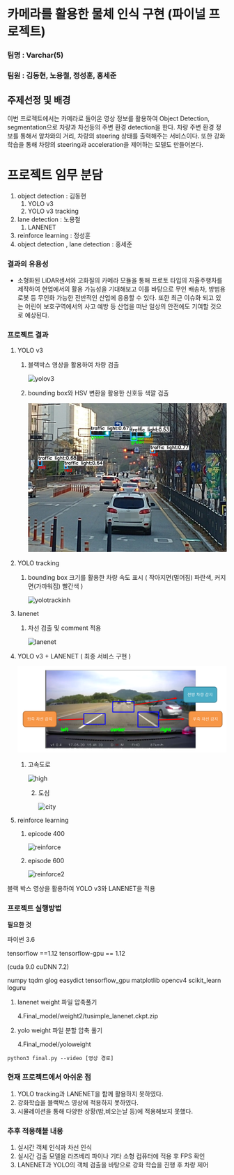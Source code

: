 #  카메라를 활용한 물체 인식 구현 (파이널 프로젝트)

### 팀명 : Varchar(5)

### 팀원 : **김동현**, 노용철, **정성훈**, 홍세준



## 주제선정 및 배경

이번 프로젝트에서는 카메라로 들어온 영상 정보를 활용하여 Object Detection, segmentation으로 차량과 차선등의 주변 환경 detection을 한다. 차량 주변 환경 정보를 통해서 앞차와의 거리, 차량의 steering 상태를 출력해주는 서비스이다. 또한 강화학습을 통해 차량의 steering과 acceleration을 제어하는 모델도 만들어본다.  



# 프로젝트 임무 분담

1. object detection : 김동현
   1. YOLO v3 
   2. YOLO v3 tracking
2. lane detection : 노용철
   1. LANENET
3. reinforce learning : 정성훈
4. object detection , lane detection : 홍세준



### 결과의 유용성

- 소형화된 LiDAR센서와 고화질의 카메라 모듈을 통해 프로토 타입의 자율주행차를 제작하여 현업에서의 활용 가능성을 기대해보고 이를 바탕으로 무인 배송차, 방범용 로봇 등 무인화 가능한 전반적인 산업에 응용할 수 있다. 또한 최근 이슈화 되고 있는 어린이 보호구역에서의 사고 예방 등 산업을 떠난 일상의 안전에도 기여할 것으로 예상된다.

### 프로젝트 결과

1. YOLO v3 

   1. 블랙박스 영상을 활용하여 차량 검출

      ![yolov3](README.assets/yolov3.gif)

      

   2. bounding box와 HSV 변환을 활용한 신호등 색깔 검출

      ![image-20201228173249710](README.assets/image-20201228173249710.png)

      

2. YOLO tracking

   1. bounding box 크기를 활용한 차량 속도 표시 ( 작아지면(멀어짐) 파란색, 커지면(가까워짐) 빨간색 ) 

      ![yolotrackinh](README.assets/yolotracking.gif)

3. lanenet

   1. 차선 검출 및 comment 적용

      ![lanenet](README.assets/lanenet.gif)

4. YOLO v3 + LANENET ( 최종 서비스 구현 )

   ![image-20210904174700397](README.assets/image-20210904174700397.png)

   1. 고속도로

      ![high](README.assets/lanenet_yolo2.gif)

      2. 도심

         ![city](README.assets/lanenet_yolo1.gif)

5. reinforce learning

   1. epicode 400

      ![reinforce](README.assets/reinforce1-1609145682544.gif)

   2. episode 600

      ![reinforce2](README.assets/reinforce2.gif)



블랙 박스 영상을 활용하여 YOLO v3와 LANENET을 적용







### **프로젝트 실행방법**

**필요한 것**

파이썬 3.6

tensorflow ==1.12 tensorflow-gpu == 1.12

(cuda 9.0 cuDNN 7.2)

numpy
tqdm
glog
easydict
tensorflow_gpu
matplotlib
opencv4
scikit_learn
loguru



1. lanenet weight 파일 압축풀기

   4\.Final_model/weight2/tusimple_lanenet.ckpt.zip

2. yolo weight 파일 분할 압축 풀기

   4\.Final_model/yoloweight

```
python3 final.py --video [영상 경로]
```







### 현재 프로젝트에서 아쉬운 점

1. YOLO tracking과 LANENET을 함께 활용하지 못하였다. 
2. 강화학습을 블랙박스 영상에 적용하지 못하였다. 
3. 시뮬레이션을 통해 다양한 상황(밤,비오는날 등)에 적용해보지 못했다.

### 추후 적용해볼 내용

1. 실시간 객체 인식과 차선 인식
2. 실시간 검출 모델을 라즈베리 파이나 기타 소형 컴퓨터에 적용 후 FPS 확인
3. LANENET과 YOLO의 객체 검출을 바탕으로 강화 학습을 진행 후 차량 제어

